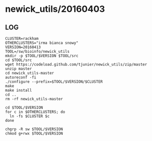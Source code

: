 newick_utils/20160403
====================

LOG
---

    CLUSTER=rackham
    OTHERCLUSTERS="irma bianca snowy"
    VERSION=20160413
    TOOL=/sw/bioinfo/newick_utils
    mkdir -p $TOOL/$VERSION $TOOL/src
    cd $TOOL/src
    wget https://codeload.github.com/tjunier/newick_utils/zip/master
    unzip master
    cd newick_utils-master
    autoreconf -fi
    ./configure --prefix=$TOOL/$VERSION/$CLUSTER
    make
    make install
    cd ..
    rm -rf newick_utils-master

    cd $TOOL/$VERSION
    for c in $OTHERCLUSTERS; do
      ln -fs $CLUSTER $c
    done

    chgrp -R sw $TOOL/$VERSION
    chmod g+rwx $TOOL/$VERSION
